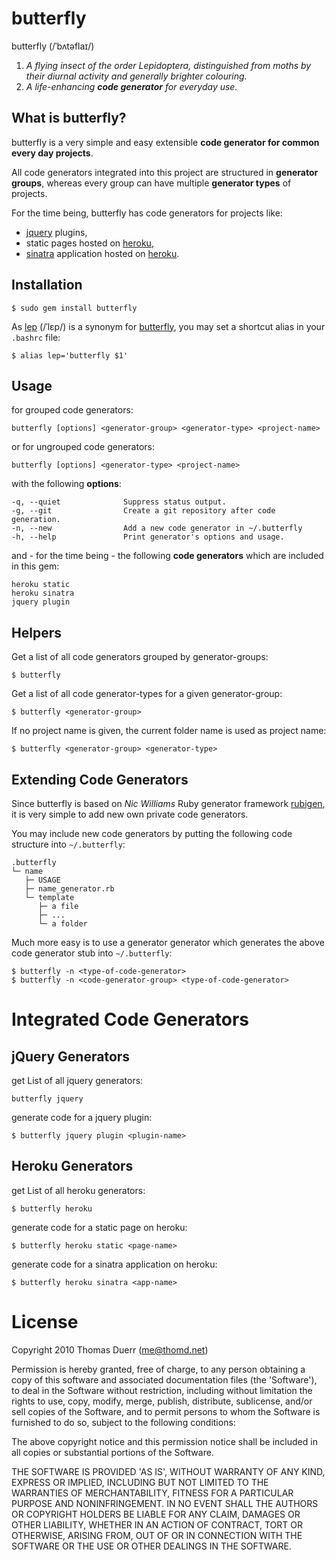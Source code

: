 butterfly
=========

butterfly (/ˈbʌtəflaɪ/)

   1. _A flying insect of the order Lepidoptera, distinguished from moths by their diurnal activity and generally brighter colouring._
   2. _A life-enhancing __code generator__ for everyday use._

What is butterfly?
------------------

butterfly is a very simple and easy extensible __code generator for common every day projects__.  

All code generators integrated into this project are structured in __generator groups__, whereas every group can have multiple __generator types__ of projects.

For the time being, butterfly has code generators for projects like:

   * [jquery][j] plugins, 
   * static pages hosted on [heroku][h], 
   * [sinatra][s] application hosted on [heroku][h].

Installation
------------

    $ sudo gem install butterfly
    
As [lep][wiki-2] (/ˈlɛp/) is a synonym for [butterfly][wiki-1], you may set a shortcut alias in your `.bashrc` file:

    $ alias lep='butterfly $1'
    
Usage
-----

for grouped code generators:

    butterfly [options] <generator-group> <generator-type> <project-name>

or for ungrouped code generators:

    butterfly [options] <generator-type> <project-name>

with the following __options__:

    -q, --quiet              Suppress status output.
    -g, --git                Create a git repository after code generation.
    -n, --new                Add a new code generator in ~/.butterfly
    -h, --help               Print generator's options and usage.
 
and - for the time being - the following __code generators__ which are included in this gem:

    heroku static
    heroku sinatra
    jquery plugin
  
Helpers
-------

Get a list of all code generators grouped by generator-groups:

    $ butterfly

Get a list of all code generator-types for a given generator-group:

    $ butterfly <generator-group>

If no project name is given, the current folder name is used as project name:

    $ butterfly <generator-group> <generator-type>

Extending Code Generators
-------------------------

Since butterfly is based on _Nic Williams_ Ruby generator framework [rubigen][r], it is very simple to add new own private code generators.

You may include new code generators by putting the following code structure into `~/.butterfly`:

    .butterfly
    └─ name
       ├─ USAGE
       ├─ name_generator.rb
       └─ template
          ├─ a file
          ├─ ...
          └─ a folder

Much more easy is to use a generator generator which generates the above code generator stub into `~/.butterfly`:

    $ butterfly -n <type-of-code-generator>
    $ butterfly -n <code-generator-group> <type-of-code-generator>

Integrated Code Generators
==========================
        
jQuery Generators
-----------------

get List of all jquery generators:

    butterfly jquery

generate code for a jquery plugin:

    $ butterfly jquery plugin <plugin-name>

Heroku Generators
-----------------

get List of all heroku generators:

    $ butterfly heroku

generate code for a static page on heroku:

    $ butterfly heroku static <page-name>
    
generate code for a sinatra application on heroku:

    $ butterfly heroku sinatra <app-name>
    
License
=======

Copyright 2010 Thomas Duerr (me@thomd.net)

Permission is hereby granted, free of charge, to any person obtaining
a copy of this software and associated documentation files (the
'Software'), to deal in the Software without restriction, including
without limitation the rights to use, copy, modify, merge, publish,
distribute, sublicense, and/or sell copies of the Software, and to
permit persons to whom the Software is furnished to do so, subject to
the following conditions:

The above copyright notice and this permission notice shall be
included in all copies or substantial portions of the Software.

THE SOFTWARE IS PROVIDED 'AS IS', WITHOUT WARRANTY OF ANY KIND,
EXPRESS OR IMPLIED, INCLUDING BUT NOT LIMITED TO THE WARRANTIES OF
MERCHANTABILITY, FITNESS FOR A PARTICULAR PURPOSE AND NONINFRINGEMENT.
IN NO EVENT SHALL THE AUTHORS OR COPYRIGHT HOLDERS BE LIABLE FOR ANY
CLAIM, DAMAGES OR OTHER LIABILITY, WHETHER IN AN ACTION OF CONTRACT,
TORT OR OTHERWISE, ARISING FROM, OUT OF OR IN CONNECTION WITH THE
SOFTWARE OR THE USE OR OTHER DEALINGS IN THE SOFTWARE.
    
    
[wiki-1]: http://en.wiktionary.org/wiki/butterfly "Butterfly on Wiktionary"
[wiki-2]: http://en.wiktionary.org/wiki/lep "Lep on Wiktionary"
[j]: http://jquery.com/ "jQuery: The Write Less, Do More, JavaScript Library"
[h]: http://heroku.com/ "heroku | Ruby Cloud Platform as a Service"
[s]: http://www.sinatrarb.com/ "Sinatra"
[r]: http://rubigen.rubyforge.org/ "rubigen - Ruby Generator Framework"

